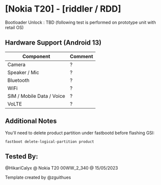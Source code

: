 # [Nokia T20] - [riddler / RDD]

Bootloader Unlock : TBD (following test is performed on prototype unit with retail OS)

## Hardware Support (Android 13)

| Component                 |      Comment                                              |
|---------------------------|-----------------------------------------------------------|
| Camera                    | ?                                                         |
| Speaker / Mic             | ?                                                         |
| Bluetooth                 | ?                                                         |
| WiFi                      | ?                                                         |
| SIM / Mobile Data / Voice | ?                                                         |
| VoLTE                     | ?                                                         |


## Additional Notes

You'll need to delete product partition under fastbootd before flashing GSI:
```
fastboot delete-logical-partition product
```

## Tested By:

@HikariCalyx @ Nokia T20 00WW_2_340 @ 15/05/2023


Template created by @zguithues